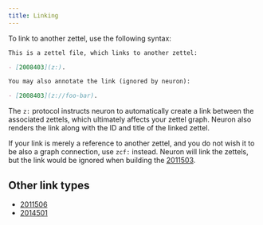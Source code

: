 ```yaml
---
title: Linking
---
```


To link to another zettel, use the following syntax:

```markdown
This is a zettel file, which links to another zettel:

- [2008403](z:).

You may also annotate the link (ignored by neuron):

- [2008403](z://foo-bar).
```

The `z:` protocol instructs neuron to automatically create a link between the associated zettels, which ultimately affects your zettel graph. Neuron also renders the link along with the ID and title of the linked zettel.

If your link is merely a reference to another zettel, and you do not wish it to be also a graph connection, use `zcf:` instead. Neuron will link the zettels, but the link would be ignored when building the [2011503](zcf://graph-view).

## Other link types

* [2011506](z://zquery)
* [2014501](z://short-links)
